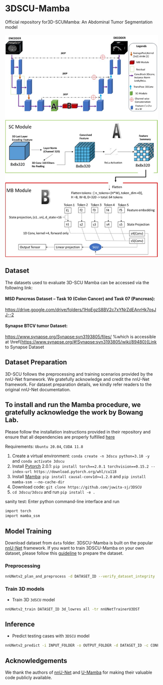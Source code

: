 # 3DSCU-Mamba
Official repository for3D-SCUMamba: An Abdominal Tumor Segmentation model

<div align="center">


</div>

<p align="center" style="font-size: larger;">
  
</p>

![w:800px](GA_ieeeaccess.jpg)


## Dataset
The datasets used to evaluate 3D-SCU Mamba can be accessed via the following link:

#### MSD Pancreas Dataset – Task 10 (Colon Cancer) and Task 07 (Pancreas):
https://drive.google.com/drive/folders/1HqEgzS8BV2c7xYNrZdEAnrHk7osJJ--2

#### Synapse BTCV tumor Dataset:
https://www.synapse.org/Synapse:syn3193805/files/ %which is accessible at \href{https://www.synapse.org/#!Synapse:syn3193805/wiki/89480}{Link to Synapse Dataset

## Dataset Preparation
3D-SCU follows the preprocessing and training scenarios provided by the nnU-Net framework.
We gratefully acknowledge and credit the nnU-Net framework.
For dataset preparation details, we kindly refer readers to the original nnU-Net documentation.


## To install and run the Mamba procedure, we gratefully acknowledge the work by Bowang Lab.
Please follow the installation instructions provided in their repository and ensure that all dependencies are properly fulfilled [here](https://github.com/bowang-lab/U-Mamba)


Requirements: `Ubuntu 20.04`, `CUDA 11.8`

1. Create a virtual environment: `conda create -n 3dscu python=3.10 -y` and `conda activate 3dscu `
2. Install [Pytorch](https://pytorch.org/get-started/previous-versions/#linux-and-windows-4) 2.0.1: `pip install torch==2.0.1 torchvision==0.15.2 --index-url https://download.pytorch.org/whl/cu118`
3. Install [Mamba](https://github.com/state-spaces/mamba): `pip install causal-conv1d>=1.2.0` and `pip install mamba-ssm --no-cache-dir`
4. Download code: `git clone https://github.com/juwita-sj/3DSCU`
5. `cd 3dscu/3dscu` and run `pip install -e .`


sanity test: Enter python command-line interface and run

```bash
import torch
import mamba_ssm
```



## Model Training
Download dataset from `data` folder. 3DSCU-Mamba is built on the popular [nnU-Net](https://github.com/MIC-DKFZ/nnUNet) framework. If you want to train 3DSCU-Mamba on your own dataset, please follow this [guideline](https://github.com/MIC-DKFZ/nnUNet/blob/master/documentation/dataset_format.md) to prepare the dataset. 

### Preprocessing

```bash
nnUNetv2_plan_and_preprocess -d DATASET_ID --verify_dataset_integrity
```

### Train 3D models

- Train 3D `3dSCU` model

```bash
nnUNetv2_train DATASET_ID 3d_lowres all -tr nnUNetTrainerU3DST
```


## Inference

- Predict testing cases with `3DSCU` model

```bash
nnUNetv2_predict -i INPUT_FOLDER -o OUTPUT_FOLDER -d DATASET_ID -c CONFIGURATION -f all -tr nnUNetTrainerU3DST --disable_tta
```


## Acknowledgements

We thank the authors of [nnU-Net](https://github.com/MIC-DKFZ/nnUNet) and [U-Mamba](https://github.com/bowang-lab/U-Mamba) for making their valuable code publicly available.






